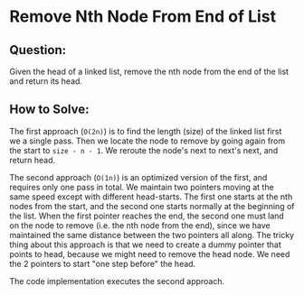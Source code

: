 # Remove Nth Node From End of List

## Question:

Given the head of a linked list, remove the nth node from the end of
the list and return its head.

## How to Solve:

The first approach (`O(2n)`) is to find the length (size) of the
linked list first we a single pass. Then we locate the node to remove
by going again from the start to `size - n - 1`. We reroute the node's
next to next's next, and return head.

The second approach (`O(1n)`) is an optimized version of the first,
and requires only one pass in total. We maintain two pointers moving
at the same speed except with different head-starts. The first one
starts at the nth nodes from the start, and the second one starts
normally at the beginning of the list. When the first pointer reaches
the end, the second one must land on the node to remove (i.e. the nth
node from the end), since we have maintained the same distance between
the two pointers all along. The tricky thing about this approach is
that we need to create a dummy pointer that points to head, because we
might need to remove the head node. We need the 2 pointers to start
"one step before" the head.

The code implementation executes the second approach.
